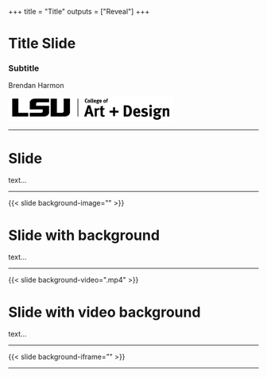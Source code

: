 +++
title = "Title"
outputs = ["Reveal"]
+++

# Title Slide

### Subtitle

Brendan Harmon

<img height="50px" src="lsu-coad-logo.png">

---

# Slide

text...

---

{{< slide background-image="" >}}
# Slide with background

text...

---

{{< slide background-video=".mp4" >}}
# Slide with video background

text...

---

{{< slide background-iframe="" >}}

---
